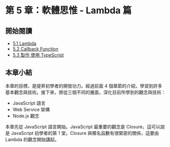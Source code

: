 # 第 5 章：軟體思惟 - Lambda 篇

## 開始閱讀

 * [5.1 Lambda](chapter5/1-lambda.md)
 * [5.2 Callback Function](chapter5/2-callback.md)
 * [5.3 製作 使用 TypeScript](chapter5/3-typescript.md)

## 本章小結

本章的目標，是提昇初學者的開發功力。經過前面 4 個章節的介紹，學習到許多基本觀念與技術。接下來，將從三個不同的層面，深化目前所學到的觀念與技術：

- JavaScript 語言
- Web Service 架構
- Node.js 觀念

本章先從 JavaScript 語言開始。JavaScript 最重要的觀念是 Closure，這可以說是 JavaScript 初學者的第 1 堂。Closure 與暱名函數有很緊密的關係，這要由 Lambda 的觀念開始講起。